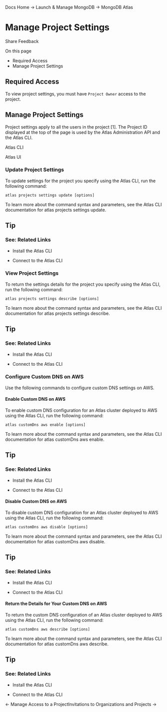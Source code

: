 Docs Home → Launch & Manage MongoDB → MongoDB Atlas

# Manage Project Settings

Share Feedback

On this page

  * Required Access
  * Manage Project Settings

## Required Access

To view project settings, you must have `Project Owner` access to the project.

## Manage Project Settings

Project settings apply to all the users in the project [1]. The Project ID
displayed at the top of the page is used by the Atlas Administration API and
the Atlas CLI.

Atlas CLI

Atlas UI

### Update Project Settings

To update settings for the project you specify using the Atlas CLI, run the
following command:

    
    
    atlas projects settings update [options]  
      
  
To learn more about the command syntax and parameters, see the Atlas CLI
documentation for atlas projects settings update.

## Tip

### See: Related Links

  * Install the Atlas CLI

  * Connect to the Atlas CLI

### View Project Settings

To return the settings details for the project you specify using the Atlas
CLI, run the following command:

    
    
    atlas projects settings describe [options]  
      
  
To learn more about the command syntax and parameters, see the Atlas CLI
documentation for atlas projects settings describe.

## Tip

### See: Related Links

  * Install the Atlas CLI

  * Connect to the Atlas CLI

### Configure Custom DNS on AWS

Use the following commands to configure custom DNS settings on AWS.

#### Enable Custom DNS on AWS

To enable custom DNS configuration for an Atlas cluster deployed to AWS using
the Atlas CLI, run the following command:

    
    
    atlas customDns aws enable [options]  
      
  
To learn more about the command syntax and parameters, see the Atlas CLI
documentation for atlas customDns aws enable.

## Tip

### See: Related Links

  * Install the Atlas CLI

  * Connect to the Atlas CLI

#### Disable Custom DNS on AWS

To disable custom DNS configuration for an Atlas cluster deployed to AWS using
the Atlas CLI, run the following command:

    
    
    atlas customDns aws disable [options]  
      
  
To learn more about the command syntax and parameters, see the Atlas CLI
documentation for atlas customDns aws disable.

## Tip

### See: Related Links

  * Install the Atlas CLI

  * Connect to the Atlas CLI

#### Return the Details for Your Custom DNS on AWS

To return the custom DNS configuration of an Atlas cluster deployed to AWS
using the Atlas CLI, run the following command:

    
    
    atlas customDns aws describe [options]  
      
  
To learn more about the command syntax and parameters, see the Atlas CLI
documentation for atlas customDns aws describe.

## Tip

### See: Related Links

  * Install the Atlas CLI

  * Connect to the Atlas CLI

← Manage Access to a ProjectInvitations to Organizations and Projects →

